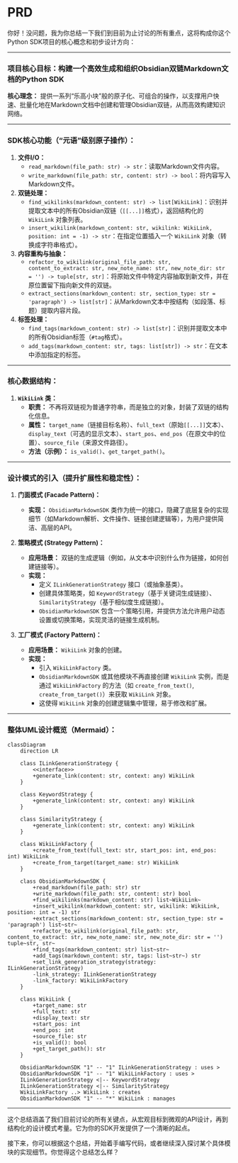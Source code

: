 
# PRD

你好！没问题，我为你总结一下我们到目前为止讨论的所有重点，这将构成你这个Python SDK项目的核心概念和初步设计方向：

---

### **项目核心目标：构建一个高效生成和组织Obsidian双链Markdown文档的Python SDK**

**核心理念：** 提供一系列“乐高小块”般的原子化、可组合的操作，以支撑用户快速、批量化地在Markdown文档中创建和管理Obsidian双链，从而高效构建知识网络。

---

### **SDK核心功能（“元语”级别原子操作）：**

1.  **文件I/O：**
    *   `read_markdown(file_path: str) -> str`：读取Markdown文件内容。
    *   `write_markdown(file_path: str, content: str) -> bool`：将内容写入Markdown文件。
2.  **双链处理：**
    *   `find_wikilinks(markdown_content: str) -> list[WikiLink]`：识别并提取文本中的所有Obsidian双链（`[[...]]`格式），返回结构化的 `WikiLink` 对象列表。
    *   `insert_wikilink(markdown_content: str, wikilink: WikiLink, position: int = -1) -> str`：在指定位置插入一个 `WikiLink` 对象（转换成字符串格式）。
3.  **内容重构与抽象：**
    *   `refactor_to_wikilink(original_file_path: str, content_to_extract: str, new_note_name: str, new_note_dir: str = '') -> tuple[str, str]`：将原始文件中特定内容抽取到新文件，并在原位置留下指向新文件的双链。
    *   `extract_sections(markdown_content: str, section_type: str = 'paragraph') -> list[str]`：从Markdown文本中按结构（如段落、标题）提取内容片段。
4.  **标签处理：**
    *   `find_tags(markdown_content: str) -> list[str]`：识别并提取文本中的所有Obsidian标签（`#tag`格式）。
    *   `add_tags(markdown_content: str, tags: list[str]) -> str`：在文本中添加指定的标签。

---

### **核心数据结构：**

1.  **`WikiLink` 类：**
    *   **职责：** 不再将双链视为普通字符串，而是独立的对象，封装了双链的结构化信息。
    *   **属性：** `target_name`（链接目标名称）、`full_text`（原始`[[...]]`文本）、`display_text`（可选的显示文本）、`start_pos`、`end_pos`（在原文中的位置）、`source_file`（来源文件路径）。
    *   **方法（示例）：** `is_valid()`、`get_target_path()`。

---

### **设计模式的引入（提升扩展性和稳定性）：**

1.  **门面模式 (Facade Pattern)：**
    *   **实现：** `ObsidianMarkdownSDK` 类作为统一的接口，隐藏了底层复杂的实现细节（如Markdown解析、文件操作、链接创建逻辑等），为用户提供简洁、高层的API。

2.  **策略模式 (Strategy Pattern)：**
    *   **应用场景：** 双链的生成逻辑（例如，从文本中识别什么作为链接，如何创建链接等）。
    *   **实现：**
        *   定义 `ILinkGenerationStrategy` 接口（或抽象基类）。
        *   创建具体策略类，如 `KeywordStrategy`（基于关键词生成链接）、`SimilarityStrategy`（基于相似度生成链接）。
        *   `ObsidianMarkdownSDK` 包含一个策略引用，并提供方法允许用户动态设置或切换策略，实现灵活的链接生成机制。

3.  **工厂模式 (Factory Pattern)：**
    *   **应用场景：** `WikiLink` 对象的创建。
    *   **实现：**
        *   引入 `WikiLinkFactory` 类。
        *   `ObsidianMarkdownSDK` 或其他模块不再直接创建 `WikiLink` 实例，而是通过 `WikiLinkFactory` 的方法（如 `create_from_text()`, `create_from_target()`）来获取 `WikiLink` 对象。
        *   这使得 `WikiLink` 对象的创建逻辑集中管理，易于修改和扩展。

---

### **整体UML设计概览（Mermaid）：**

```mermaid
classDiagram
    direction LR

    class ILinkGenerationStrategy {
        <<interface>>
        +generate_link(content: str, context: any) WikiLink
    }

    class KeywordStrategy {
        +generate_link(content: str, context: any) WikiLink
    }

    class SimilarityStrategy {
        +generate_link(content: str, context: any) WikiLink
    }

    class WikiLinkFactory {
        +create_from_text(full_text: str, start_pos: int, end_pos: int) WikiLink
        +create_from_target(target_name: str) WikiLink
    }

    class ObsidianMarkdownSDK {
        +read_markdown(file_path: str) str
        +write_markdown(file_path: str, content: str) bool
        +find_wikilinks(markdown_content: str) list~WikiLink~
        +insert_wikilink(markdown_content: str, wikilink: WikiLink, position: int = -1) str
        +extract_sections(markdown_content: str, section_type: str = 'paragraph') list~str~
        +refactor_to_wikilink(original_file_path: str, content_to_extract: str, new_note_name: str, new_note_dir: str = '') tuple~str, str~
        +find_tags(markdown_content: str) list~str~
        +add_tags(markdown_content: str, tags: list~str~) str
        +set_link_generation_strategy(strategy: ILinkGenerationStrategy)
        -link_strategy: ILinkGenerationStrategy
        -link_factory: WikiLinkFactory
    }

    class WikiLink {
        +target_name: str
        +full_text: str
        +display_text: str
        +start_pos: int
        +end_pos: int
        +source_file: str
        +is_valid(): bool
        +get_target_path(): str
    }

    ObsidianMarkdownSDK "1" -- "1" ILinkGenerationStrategy : uses >
    ObsidianMarkdownSDK "1" -- "1" WikiLinkFactory : uses >
    ILinkGenerationStrategy <|-- KeywordStrategy
    ILinkGenerationStrategy <|-- SimilarityStrategy
    WikiLinkFactory ..> WikiLink : creates
    ObsidianMarkdownSDK "1" -- "*" WikiLink : manages
```

---

这个总结涵盖了我们目前讨论的所有关键点，从宏观目标到微观的API设计，再到结构化的设计模式考量。它为你的SDK开发提供了一个清晰的起点。

接下来，你可以根据这个总结，开始着手编写代码，或者继续深入探讨某个具体模块的实现细节。你觉得这个总结怎么样？